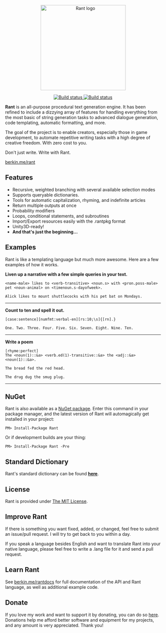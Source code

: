 <p align="center">
<img src="http://i.imgur.com/Vx7LyRP.png" alt="Rant logo" height="275px" width="275px"></img>
</p>

<p align="center">
  <a href="https://ci.appveyor.com/project/TheBerkin/rant/branch/master/artifacts">
    <img src="https://ci.appveyor.com/api/projects/status/2vn0imlns20n739a/branch/master?svg=true&passingText=Master%20Build%20Passing&pendingText=Master%20Build%20Pending&failingText=Master%20Build%20Failing" alt="Build status">
    </img>
  </a>
  <a href="https://ci.appveyor.com/project/TheBerkin/rant/branch/dev/artifacts">
    <img src="https://ci.appveyor.com/api/projects/status/2vn0imlns20n739a/branch/dev?svg=true&passingText=Dev%20Build%20Passing&pendingText=Dev%20Build%20Pending&failingText=Dev%20Build%20Is%20Kill" alt="Build status">
    </img>
  </a>
</p>

**Rant** is an all-purpose procedural text generation engine.
It has been refined to include a dizzying array of features for handling everything from
the most basic of string generation tasks to advanced dialogue generation,
code templating, automatic formatting, and more.

The goal of the project is to enable creators, especially those in game development,
to automate repetitive writing tasks with a high degree of creative freedom.
With zero cost to you.

Don't just write. Write with Rant.

[berkin.me/rant](http://berkin.me/rant)

## Features

* Recursive, weighted branching with several available selection modes
* Supports queryable dictionaries.
* Tools for automatic capitalization, rhyming, and indefinite articles
* Return multiple outputs at once
* Probability modifiers
* Loops, conditional statements, and subroutines
* Import/Export resources easily with the .rantpkg format
* Unity3D-ready!
* **And that's just the beginning...**

## Examples

Rant is like a templating language but much more awesome. Here are a few examples of how it works.

**Liven up a narrative with a few simple queries in your text.**
```
<name-male> likes to <verb-transitive> <noun.s> with <pron.poss-male> pet <noun-animal> on <timenoun.s-dayofweek>.
```
```
Alick likes to mount shuttlecocks with his pet bat on Mondays.
```

---

**Count to ten and spell it out.**
```
[case:sentence][numfmt:verbal-en][rs:10;\s]{[rn].}
```
```
One. Two. Three. Four. Five. Six. Seven. Eight. Nine. Ten.
```

---

**Write a poem**
```
[rhyme:perfect]
The <noun(1)::&a> <verb.ed(1)-transitive::&a> the <adj::&a> <noun(1)::&a>.
```
```
The bread fed the red head.
```
```
The drug dug the smug plug.
```

---



## NuGet
Rant is also available as a [NuGet package](https://www.nuget.org/packages/Rant/).
Enter this command in your package manager,
and the latest version of Rant will automagically get installed in your project:

```
PM> Install-Package Rant
```

Or if development builds are your thing:

```
PM> Install-Package Rant -Pre
```

## Standard Dictionary
Rant's standard dictionary can be found [**here**](http://github.com/TheBerkin/Rantionary).

## License
Rant is provided under [The MIT License](https://github.com/TheBerkin/Rant/blob/master/LICENSE).

## Improve Rant
If there is something you want fixed, added, or changed, feel free to submit an issue/pull request. I will try to get back to you within a day.

If you speak a language besides English and want to translate Rant into your native language, please feel free to write a .lang file for it and send a pull request.

## Learn Rant
See [berkin.me/rantdocs](http://berkin.me/rantdocs) for full documentation of the API and Rant language, as well as additional example code.

## Donate
If you love my work and want to support it by donating, you can do so [here](http://paypal.me/nicholasfleck).
Donations help me afford better software and equipment for my projects, and any amount is very appreciated.
Thank you!

